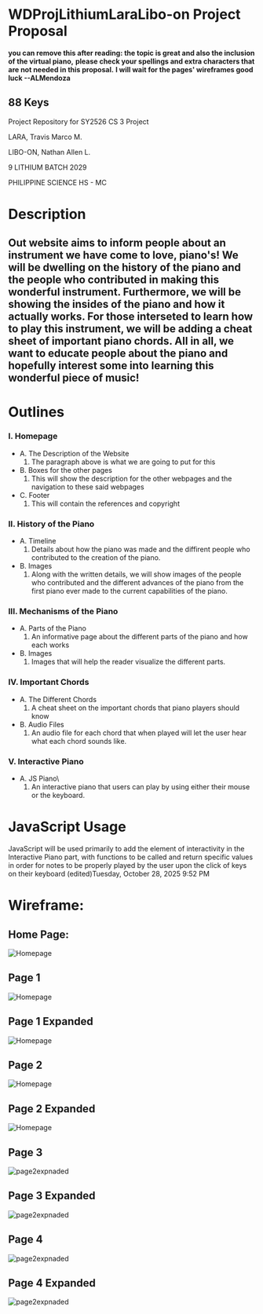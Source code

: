 # WDProjLithiumLaraLibo-on Project Proposal
**you can remove this after reading: the topic is great and also the inclusion of the virtual piano,** 
**please check your spellings and extra characters that are not needed in this proposal.**
**I will wait for the pages' wireframes good luck --ALMendoza**

## 88 Keys 

Project Repository for SY2526 CS 3 Project 

LARA, Travis Marco M.

LIBO-ON, Nathan Allen L.

9 LITHIUM BATCH 2029

PHILIPPINE SCIENCE HS - MC 

# Description

## Out website aims to inform people about an instrument we have come to love, piano's! We will be dwelling on the history of the piano and the people who contributed in making this wonderful instrument. Furthermore, we will be showing the insides of the piano and how it actually works. For those interseted to learn how to play this instrument, we will be adding a cheat sheet of important piano chords. All in all, we want to educate people about the piano and hopefully interest some into learning this wonderful piece of music!

# Outlines

### **I. Homepage** 
  * A. The Description of the Website
    1. The paragraph above is what we are going to put for this
  * B. Boxes for the other pages
    1. This will show the description for the other webpages and the navigation to these said webpages
  * C. Footer
    1. This will contain the references and copyright
### **II. History of the Piano**
  * A. Timeline
    1. Details about how the piano was made and the diffirent people who contributed to the creation of the piano.
  * B. Images
    1. Along with the written details, we will show images of the people who contributed and the different advances of the piano from the first piano ever made to the current capabilities of the piano.
### **III. Mechanisms of the Piano**
  * A. Parts of the Piano
    1. An informative page about the different parts of the piano and how each works
  * B. Images
    1. Images that will help the reader visualize the different parts.
### **IV. Important Chords** 
  * A. The Different Chords
    1. A cheat sheet on the important chords that piano players should know
  * B. Audio Files
    1. An audio file for each chord that when played will let the user hear what each chord sounds like.
### **V. Interactive Piano**
  * A. JS Piano\
    1. An interactive piano that users can play by using either their mouse or the keyboard.


# JavaScript Usage
JavaScript will be used primarily to add the element of interactivity in the Interactive Piano part, with functions to be called and return specific values in order for notes to be properly played by the user upon the click of keys on their keyboard (edited)Tuesday, October 28, 2025 9:52 PM


# Wireframe:

## Home Page: 
![Homepage](.assests/homepage.jpg "Mountain View")

## Page 1

![Homepage](.assests/page1.jpg "Mountain View")

## Page 1 Expanded

![Homepage](.assests/page1expanded.jpg "Mountain View")

## Page 2

![Homepage](.assests/page2.jpg "Mountain View")

## Page 2 Expanded

![Homepage](.assests/page2expanded.jpg "Mountain View")

## Page 3

![page2expnaded](.assests/page3.jpg "Mountain View")

## Page 3 Expanded

![page2expnaded](.assests/page3expanded.jpg "Mountain View")

## Page 4

![page2expnaded](.assests/page4.jpg "Mountain View")

## Page 4 Expanded

![page2expnaded](.assests/page4expanded.jpg "Mountain View")
